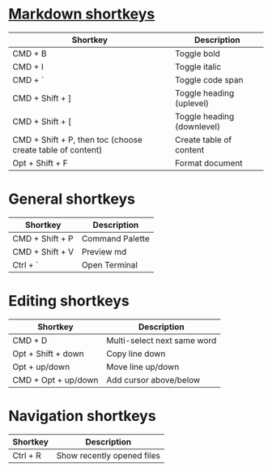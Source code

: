 # [Markdown shortkeys](https://github.com/neilsustc/vscode-markdown)
| Shortkey                                                   | Description                |
| ---------------------------------------------------------- | -------------------------- |
| CMD + B                                                    | Toggle bold                |
| CMD + I                                                    | Toggle italic              |
| CMD + `                                                    | Toggle code span           |
| CMD + Shift + ]                                            | Toggle heading (uplevel)   |
| CMD + Shift + [                                            | Toggle heading (downlevel) |
| CMD + Shift + P, then toc (choose create table of content) | Create table of content    |
| Opt + Shift + F                                            | Format document            |

# General shortkeys
| Shortkey        | Description     |
| --------------- | --------------- |
| CMD + Shift + P | Command Palette |
| CMD + Shift + V | Preview md      |
| Ctrl + `        | Open Terminal   |


# Editing shortkeys
| Shortkey            | Description                 |
| ------------------- | --------------------------- |
| CMD + D             | Multi-select next same word |
| Opt + Shift + down  | Copy line down              |
| Opt + up/down       | Move line up/down           |
| CMD + Opt + up/down | Add cursor above/below      |

# Navigation shortkeys
| Shortkey | Description                |
| -------- | -------------------------- |
| Ctrl + R | Show recently opened files |
